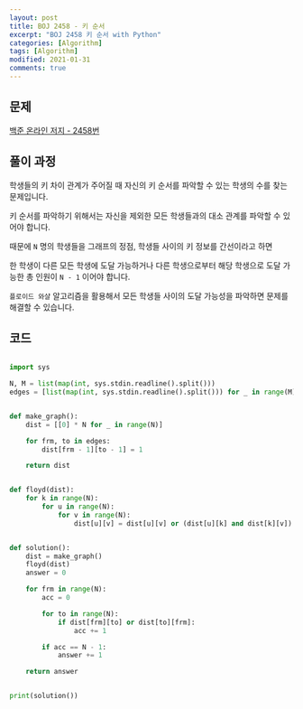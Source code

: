 ```yaml
---
layout: post
title: BOJ 2458 - 키 순서
excerpt: "BOJ 2458 키 순서 with Python"
categories: [Algorithm]
tags: [Algorithm]
modified: 2021-01-31
comments: true
---
```


## 문제

[백준 온라인 저지 - 2458번](https://www.acmicpc.net/problem/2458)

## 풀이 과정

학생들의 키 차이 관계가 주어질 때 자신의 키 순서를 파악할 수 있는 학생의 수를 찾는 문제입니다.

키 순서를 파악하기 위해서는 자신을 제외한 모든 학생들과의 대소 관계를 파악할 수 있어야 합니다.

때문에 `N` 명의 학생들을 그래프의 정점, 학생들 사이의 키 정보를 간선이라고 하면

한 학생이 다른 모든 학생에 도달 가능하거나 다른 학생으로부터 해당 학생으로 도달 가능한 총 인원이 `N - 1` 이어야 합니다.

`플로이드 와샬` 알고리즘을 활용해서 모든 학생들 사이의 도달 가능성을 파악하면 문제를 해결할 수 있습니다.

## 코드

```python

import sys

N, M = list(map(int, sys.stdin.readline().split()))
edges = [list(map(int, sys.stdin.readline().split())) for _ in range(M)]


def make_graph():
    dist = [[0] * N for _ in range(N)]

    for frm, to in edges:
        dist[frm - 1][to - 1] = 1

    return dist


def floyd(dist):
    for k in range(N):
        for u in range(N):
            for v in range(N):
                dist[u][v] = dist[u][v] or (dist[u][k] and dist[k][v])


def solution():
    dist = make_graph()
    floyd(dist)
    answer = 0

    for frm in range(N):
        acc = 0

        for to in range(N):
            if dist[frm][to] or dist[to][frm]:
                acc += 1

        if acc == N - 1:
            answer += 1

    return answer


print(solution())

```
